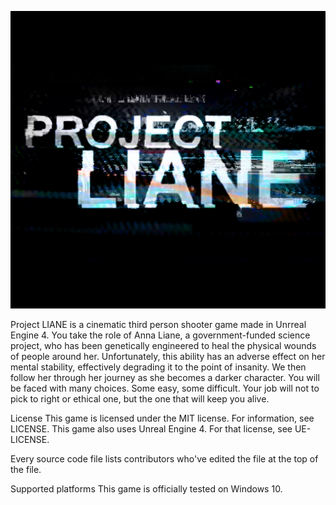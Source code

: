 
![Splash](/LianeGame.png?raw=true "Liane Game")

Project LIANE is a cinematic third person shooter game made in Unrreal Engine 4. You take the role of Anna Liane, a government-funded science project, who has been genetically engineered to heal the physical wounds of people around her. Unfortunately, this ability has an adverse effect on her mental stability, effectively degrading it to the point of insanity. We then follow her through her journey as she becomes a darker character. You will be faced with many choices. Some easy, some difficult. Your job will not to pick to right or ethical one, but the one that will keep you alive.

License
This game is licensed under the MIT license. For information, see LICENSE. This game also uses Unreal Engine 4. For that license, see UE-LICENSE.

Every source code file lists contributors who've edited the file at the top of the file.

Supported platforms
This game is officially tested on Windows 10.
